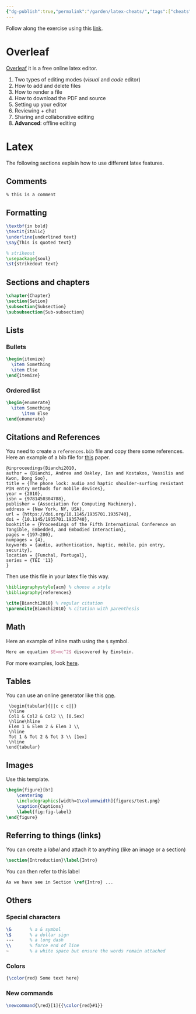 ```yaml
---
{"dg-publish":true,"permalink":"/garden/latex-cheats/","tags":["cheats","gardenEntry","gardenEntry","gardenEntry"]}
---
```



Follow along the exercise using this [link](https://www.overleaf.com/6693712875hwmfgjtwksxd#38cba4).

# Overleaf

[Overleaf](https://www.overleaf.com) it is a free online latex editor.

1. Two types of editing modes (_visual_ and _code_ editor)
2. How to add and delete files
3. How to render a file
4. How to download the PDF and source
5. Setting up your editor
6. Reviewing + chat 
7. Sharing and collaborative editing
8. **Advanced**: offline editing


# Latex

The following sections explain how to use different latex features.

## Comments

```
% this is a comment
```

## Formatting

```latex
\textbf{in bold}
\textit{italic}
\underline{underlined text}
\say{This is quoted text}

% strikeout
\usepackage{soul}
\st{strikedout text}
```

## Sections and chapters

```latex
\chapter{Chapter}
\section{Setion}
\subsection{Subsection}
\subsubsection{Sub-subsection}
```

## Lists

### Bullets

```latex
\begin{itemize}
  \item Something
  \item Else
\end{itemize}
```


### Ordered list

```latex
\begin{enumerate}
  \item Something
	  \item Else
\end{enumerate}
```

## Citations and References

You need to create a `references.bib` file and copy there some references. Here an example of a bib file for [this](https://dl.acm.org/doi/abs/10.1145/1935701.1935740) paper.


```
@inproceedings{Bianchi2010,
author = {Bianchi, Andrea and Oakley, Ian and Kostakos, Vassilis and Kwon, Dong Soo},
title = {The phone lock: audio and haptic shoulder-surfing resistant PIN entry methods for mobile devices},
year = {2010},
isbn = {9781450304788},
publisher = {Association for Computing Machinery},
address = {New York, NY, USA},
url = {https://doi.org/10.1145/1935701.1935740},
doi = {10.1145/1935701.1935740},
booktitle = {Proceedings of the Fifth International Conference on Tangible, Embedded, and Embodied Interaction},
pages = {197–200},
numpages = {4},
keywords = {audio, authentication, haptic, mobile, pin entry, security},
location = {Funchal, Portugal},
series = {TEI '11}
}
```

Then use this file in your latex file this way.

```latex
\bibliographystyle{acm} % choose a style
\bibliography{references}

\cite{Bianchi2010} % regular citation
\parencite{Bianchi2010} % citation with parenthesis
```

## Math

Here an example of inline math using the `$` symbol.

```latex
Here an equation $E=mc^2$ discovered by Einstein.
```

For more examples, look [here](https://www.overleaf.com/learn/latex/Learn_LaTeX_in_30_minutes#Adding_math_to_LaTeX).


## Tables

You can use an online generator like this [one](https://www.tablesgenerator.com).

```
 \begin{tabular}{||c c c||} 
 \hline
 Col1 & Col2 & Col2 \\ [0.5ex] 
 \hline\hline
 Elem 1 & Elem 2 & Elem 3 \\ 
 \hline
 Tot 1 & Tot 2 & Tot 3 \\ [1ex] 
 \hline
\end{tabular}
```

## Images

Use this template.

```latex
\begin{figure}[b!]
    \centering
    \includegraphics[width=1\columnwidth]{figures/test.png}
    \caption{Captions}
    \label{fig:fig-label}
\end{figure}
```


## Referring to things (links)

You can create a _label_ and attach it to anything (like an image or a section)

```latex
\section{Introduction}\label{Intro}
```

You can then refer to this label 

```latex
As we have see in Section \ref{Intro} ...
```

## Others

### Special characters

```latex
\&       % a & symbol
\$       % a dollar sign
---      % a long dash
\\       % force end of line
~        % a white space but ensure the words remain attached
```

### Colors

```latex
{\color{red} Some text here}
```

### New commands

```latex
\newcommand{\red}[1]{{\color{red}#1}} 
```

